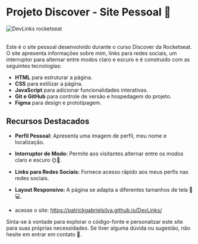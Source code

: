 # Projeto Discover - Site Pessoal 🚀

<table>
  

  
  ![DevLinks rocketseat](https://github.com/PatrickGabrielSilva/DevLinks/assets/110678439/c75bd84a-b507-463e-835a-df98de6ddaa0)

</table>




Este é o site pessoal desenvolvido durante o curso Discover da Rocketseat. O site apresenta informações sobre mim, links para redes sociais, um interruptor para alternar entre modos claro e escuro e é construído com as seguintes tecnologias:

- **HTML** para estruturar a página.
- **CSS** para estilizar a página.
- **JavaScript** para adicionar funcionalidades interativas.
- **Git e GitHub** para controle de versão e hospedagem do projeto.
- **Figma** para design e prototipagem.

## Recursos Destacados

- **Perfil Pessoal:** Apresenta uma imagem de perfil, meu nome e localização.
- **Interruptor de Modo:** Permite aos visitantes alternar entre os modos claro e escuro 🌞🌙.
- **Links para Redes Sociais:** Fornece acesso rápido aos meus perfis nas redes sociais.
- **Layout Responsivo:** A página se adapta a diferentes tamanhos de tela 📱💻.

- acesse o site: https://patrickgabrielsilva.github.io/DevLinks/

Sinta-se à vontade para explorar o código-fonte e personalizar este site para suas próprias necessidades. Se tiver alguma dúvida ou sugestão, não hesite em entrar em contato 📧.
